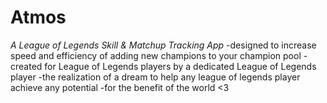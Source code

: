 # Atmos
_A League of Legends Skill & Matchup Tracking App_
-designed to increase speed and efficiency of adding new champions to your champion pool
-created for League of Legends players by a dedicated League of Legends player
-the realization of a dream to help any league of legends player achieve any potential
-for the benefit of the world <3
